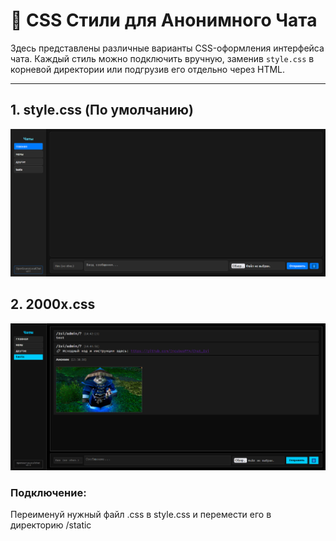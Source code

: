 # 🧩 CSS Стили для Анонимного Чата

Здесь представлены различные варианты CSS-оформления интерфейса чата. Каждый стиль можно подключить вручную, заменив `style.css` в корневой директории или подгрузив его отдельно через HTML.

---

## 1. style.css (По умолчанию)

![style.css](./images/ScreenshotStyle.png)

## 2. 2000x.css

![2000x.css](./images/Screenshot2000x.png)

### Подключение:
Переименуй нужный файл .css в style.css и перемести его в директорию /static
